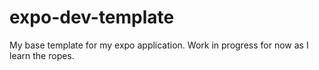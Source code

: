 # expo-dev-template
My base template for my expo application. Work in progress for now as I learn the ropes. 
